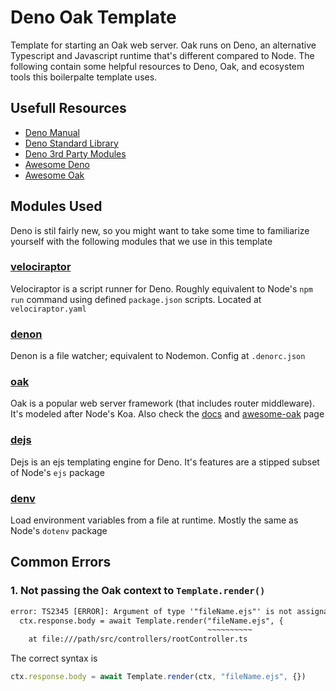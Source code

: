 # Deno Oak Template

Template for starting an Oak web server. Oak runs on Deno, an alternative Typescript and Javascript runtime that's different compared to Node. The following contain some helpful resources to Deno, Oak, and ecosystem tools this boilerpalte template uses.

## Usefull Resources

- [Deno Manual](https://deno.land/manual)
- [Deno Standard Library](https://deno.land/std)
- [Deno 3rd Party Modules](https://deno.land)
- [Awesome Deno](https://github.com/denolib/awesome-deno)
- [Awesome Oak](https://github.com/eankeen/awesome-oak)

## Modules Used

Deno is stil fairly new, so you might want to take some time to familiarize yourself with the following modules that we use in this template

### [velociraptor](https://github.com/umbopepato/velociraptor)

Velociraptor is a script runner for Deno. Roughly equivalent to Node's `npm run` command using defined `package.json` scripts. Located at `velociraptor.yaml`

### [denon](https://github.com/eliassjogreen/denon)

Denon is a file watcher; equivalent to Nodemon. Config at `.denorc.json`

### [oak](https://github.com/oakserver/oak)

Oak is a popular web server framework (that includes router middleware). It's modeled after Node's Koa. Also check the [docs](https://oakserver.github.io/oak) and [awesome-oak](https://github.com/eankeen/awesome-oak) page

### [dejs](https://github.com/syumai/dejs)

Dejs is an ejs templating engine for Deno. It's features are a stipped subset of Node's `ejs` package

### [denv](https://github.com/crowlKats/denv)

Load environment variables from a file at runtime. Mostly the same as Node's `dotenv` package

## Common Errors

### 1. Not passing the Oak context to `Template.render()`

```txt
error: TS2345 [ERROR]: Argument of type '"fileName.ejs"' is not assignable to parameter of type 'Context<Record<string, any>>'.
  ctx.response.body = await Template.render("fileName.ejs", {
                                            ~~~~~~~~~~
    at file:///path/src/controllers/rootController.ts
```

The correct syntax is

```ts
ctx.response.body = await Template.render(ctx, "fileName.ejs", {})
```
